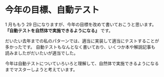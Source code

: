# 今年の目標、自動テスト

1 月ももう 29 日になりますが、今年の目標を改めて書いておこうと思います。
__『自動テストを自然体で実施できるようになる』__
です。

だいたい去年までの私のパターンでは、適当に実装して適当にテストすることが多かったです。
自動テストもなんとなく書いており、いくつか本や解説記事も読みましたがだいたいが適当でした。

今年は自動テストについていろいろと理解して、自然体で実施できるようになるまでマスターしようと考えています。
